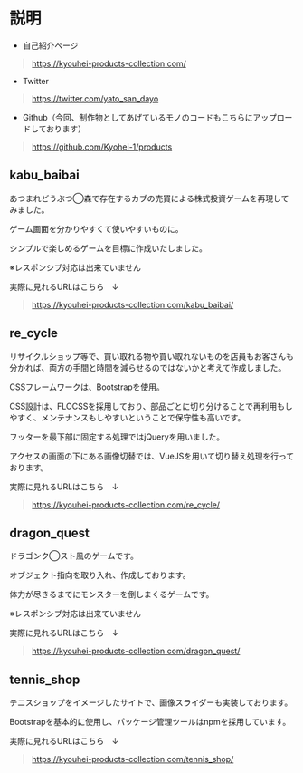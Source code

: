 # 説明

- 自己紹介ページ

> https://kyouhei-products-collection.com/

- Twitter

> https://twitter.com/yato_san_dayo

- Github（今回、制作物としてあげているモノのコードもこちらにアップロードしております）

> https://github.com/Kyohei-1/products

## kabu_baibai

あつまれどうぶつ◯森で存在するカブの売買による株式投資ゲームを再現してみました。

ゲーム画面を分かりやすくて使いやすいものに。

シンプルで楽しめるゲームを目標に作成いたしました。

※レスポンシブ対応は出来ていません



実際に見れるURLはこちら　↓

> https://kyouhei-products-collection.com/kabu_baibai/



## re_cycle

リサイクルショップ等で、買い取れる物や買い取れないものを店員もお客さんも分かれば、両方の手間と時間を減らせるのではないかと考えて作成しました。

CSSフレームワークは、Bootstrapを使用。

CSS設計は、FLOCSSを採用しており、部品ごとに切り分けることで再利用もしやすく、メンテナンスもしやすいということで保守性も高いです。

フッターを最下部に固定する処理ではjQueryを用いました。

アクセスの画面の下にある画像切替では、VueJSを用いて切り替え処理を行っております。



実際に見れるURLはこちら　↓

> https://kyouhei-products-collection.com/re_cycle/



## dragon_quest

ドラゴンク◯スト風のゲームです。

オブジェクト指向を取り入れ、作成しております。

体力が尽きるまでにモンスターを倒しまくるゲームです。

※レスポンシブ対応は出来ていません



実際に見れるURLはこちら　↓

> https://kyouhei-products-collection.com/dragon_quest/



## tennis_shop

テニスショップをイメージしたサイトで、画像スライダーも実装しております。

Bootstrapを基本的に使用し、パッケージ管理ツールはnpmを採用しています。



実際に見れるURLはこちら　↓

> https://kyouhei-products-collection.com/tennis_shop/
